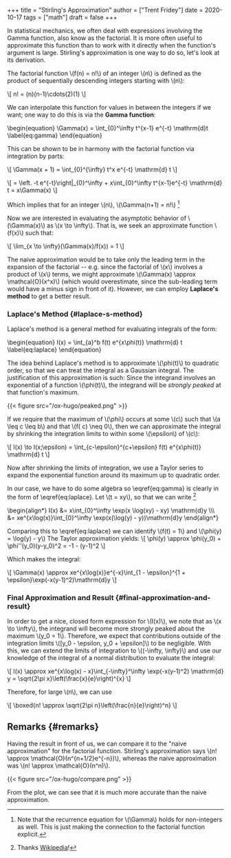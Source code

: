 +++
title = "Stirling's Approximation"
author = ["Trent Fridey"]
date = 2020-10-17
tags = ["math"]
draft = false
+++

In statistical mechanics, we often deal with expressions involving the Gamma function, also know as the factorial. It is more often useful to approximate this function than to work with it directly when the function's argument is large. Stirling's approximation is one way to do so, let's look at its derivation.

The factorial function \\(f(n) = n!\\) of an integer \\(n\\) is defined as the product of sequentially descending integers starting with \\(n\\):

\\[
  n! = (n)(n-1)\cdots(2)(1)
  \\]

We can interpolate this function for values in between the integers if we want; one way to do this is via the **Gamma function**:

\begin{equation}
\Gamma(x) = \int\_{0}^\infty t^{x-1} e^{-t} \mathrm{d}t
\label{eq:gamma}
\end{equation}

This can be shown to be in harmony with the factorial function via integration by parts:

\\[
  \Gamma(x + 1) = \int\_{0}^{\infty} t^x e^{-t} \mathrm{d} t
  \\]

\\[
  = \left. -t e^{-t}\right|\_{0}^\infty + x\int\_{0}^\infty t^{x-1}e^{-t} \mathrm{d} t
  = x\Gamma(x)
  \\]

Which implies that for an integer \\(n\\), \\(\Gamma(n+1) = n!\\)&nbsp;[^fn:1]

Now we are interested in evaluating the asymptotic behavior of \\(\Gamma(x)\\) as \\(x \to \infty\\).
That is, we seek an approximate function \\(f(x)\\) such that:

\\[
   \lim\_{x \to \infty}(\Gamma(x)/f(x)) = 1
  \\]

The naive approximation would be to take only the leading term in the expansion of the factorial -- e.g. since the factorial of \\(x\\) involves a product of \\(x\\) terms, we might approximate \\(\Gamma(x) \approx \mathcal{O}(x^x)\\) (which would overestimate, since the sub-leading term would have a minus sign in front of it).
However, we can employ **Laplace's method** to get a better result.


### Laplace's Method {#laplace-s-method}

Laplace's method is a general method for evaluating integrals of the form:

\begin{equation}
I(x) = \int\_{a}^b f(t) e^{x\phi(t)} \mathrm{d} t
\label{eq:laplace}
\end{equation}

The idea behind Laplace's method is to approximate \\(\phi(t)\\) to quadratic order, so that we can treat the integral as a Gaussian integral.
The justification of this approximation is such:
Since the integrand involves an exponential of a function \\(\phi(t)\\), the integrand will be _strongly peaked_ at that function's maximum.

{{< figure src="/ox-hugo/peaked.png" >}}

If we require that the maximum of \\(\phi\\) occurs at some \\(c\\) such that \\(a \leq c \leq b\\) and that \\(f( c) \neq 0\\), then we can approximate the integral by shrinking the integration limits to within some \\(\epsilon\\) of \\(c\\):

\\[
  I(x) \to I(x;\epsilon) = \int\_{c-\epsilon}^{c+\epsilon} f(t) e^{x\phi(t)} \mathrm{d} t
  \\]

Now after shrinking the limits of integration, we use a Taylor series to expand the exponential function around its maximum up to quadratic order.

In our case, we have to do some algebra so \eqref{eq:gamma} is clearly in the form of \eqref{eq:laplace}. Let \\(t = xy\\), so that we can write&nbsp;[^fn:2]

\begin{align\*}
I(x) &= x\int\_{0}^\infty \exp(x \log(xy) - xy) \mathrm{d}y \\\\\\
&= xe^{x\log(x)}\int\_{0}^\infty \exp(x(\log(y) - y))\mathrm{d}y
\end{align\*}

 Comparing this to \eqref{eq:laplace} we can identify \\(f(t) = 1\\) and \\(\phi(y) = \log(y) - y\\)
The Taylor approximation yields:
\\[
  \phi(y) \approx \phi(y\_0) +  \phi''(y\_0)(y-y\_0)^2 = -1 - (y-1)^2
  \\]

Which makes the integral:

\\[
  \Gamma(x) \approx xe^{x\log(x)}e^{-x}\int\_{1 - \epsilon}^{1 + \epsilon}\exp(-x(y-1)^2)\mathrm{d}y
  \\]


### Final Approximation and Result {#final-approximation-and-result}

In order to get a nice, closed form expression for \\(I(x)\\), we note that as \\(x \to \infty\\), the integrand will become more strongly peaked about the maximum \\(y\_0 = 1\\).
Therefore, we expect that contributions outside of the integration limits \\([y\_0 - \epsilon, y\_0 + \epsilon]\\) to be negligible.
With this, we can extend the limits of integration to \\((-\infty, \infty)\\) and use our knowledge of the integral of a normal distribution to evaluate the integral:

\\[
   I(x) \approx xe^{x\log(x) - x}\int\_{-\infty}^\infty \exp(-x(y-1)^2) \mathrm{d} y = \sqrt{2\pi x}\left(\frac{x}{e}\right)^{x}
   \\]

Therefore, for large \\(n\\), we can use

\\[
   \boxed{n! \approx \sqrt{2\pi n}\left(\frac{n}{e}\right)^n}
   \\]


## Remarks {#remarks}

Having the result in front of us, we can compare it to the "naive approximation" for the factorial function.
Stirling's approximation says \\(n! \approx \mathcal{O}(n^{n+1/2}e^{-n})\\), whereas the naive approximation was \\(n! \approx \mathcal{O}(n^n)\\).

{{< figure src="/ox-hugo/compare.png" >}}

From the plot, we can see that it is much more accurate than the naive approximation.

[^fn:1]: Note that the recurrence equation for \\(\Gamma\\) holds for non-integers as well. This is just making the connection to the factorial function explicit.
[^fn:2]: Thanks [Wikipedia](https://en.wikipedia.org/wiki/Stirling%27s%5Fapproximation)!
